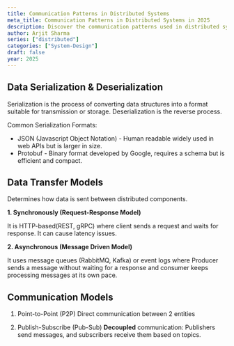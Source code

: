 ```yaml
---
title: Communication Patterns in Distributed Systems
meta_title: Communication Patterns in Distributed Systems in 2025
description: Discover the communication patterns used in distributed systems. Learn how synchronous and asynchronous communication plays a role in system design in 2025.
author: Arjit Sharma
series: ["distributed"]
categories: ["System-Design"]
draft: false
year: 2025
---
```


## Data Serialization & Deserialization

Serialization is the process of converting data structures into a format suitable for transmission or storage. Deserialization is the reverse process.

Common Serialization Formats:

- JSON (Javascript Object Notation) - Human readable widely used in web APIs but is larger in size.
- Protobuf - Binary format developed by Google, requires a schema but is efficient and compact.

## Data Transfer Models

Determines how data is sent between distributed components.

**1. Synchronously (Request-Response Model)** 

It is HTTP-based(REST, gRPC) where client sends a request and waits for response. It can cause latency issues.

**2. Asynchronous (Message Driven Model)**

It uses message queues (RabbitMQ, Kafka) or event logs where Producer sends a message without waiting for a response and consumer keeps processing messages at its own pace.

## Communication Models

1. Point-to-Point (P2P)
Direct communication between 2 entities

2. Publish-Subscribe (Pub-Sub)
**Decoupled** communication: Publishers send messages, and subscribers receive them based on topics.